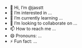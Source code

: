 - 👋 Hi, I’m @jasstt
- 👀 I’m interested in ...
- 🌱 I’m currently learning ...
- 💞️ I’m looking to collaborate on ...
- 📫 How to reach me ...
- 😄 Pronouns: ...
- ⚡ Fun fact: ...

<!---
jasstt/jasstt is a ✨ special ✨ repository because its `README.md` (this file) appears on your GitHub profile.
You can click the Preview link to take a look at your changes.
--->
